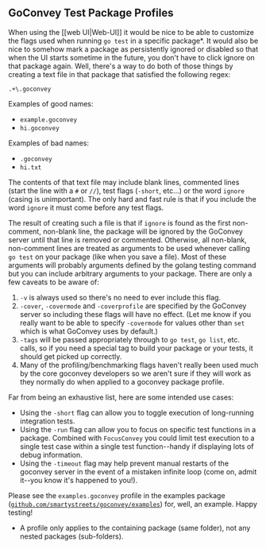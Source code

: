 ## GoConvey Test Package Profiles

When using the [[web UI|Web-UI]] it would be nice to be able to customize the flags used when running `go test` in a specific
package*. It would also be nice to somehow mark a package as persistently ignored or disabled so that when the UI starts sometime in the future, you don't have to click ignore on that package again. Well, there's a way to do both of those things by creating a text file in that package that satisfied the following regex:

	.+\.goconvey

Examples of good names:

- `example.goconvey`
- `hi.goconvey`

Examples of bad names:

- `.goconvey`
- `hi.txt`

The contents of that text file may include blank lines, commented lines (start the line with a `#` or `//`), test flags (`-short`, etc...) or the word `ignore` (casing is unimportant). The only hard and fast rule is that if you include the word `ignore` it must come before any test flags. 

The result of creating such a file is that if `ignore` is found as the first non-comment, non-blank line, the package will be ignored by the GoConvey server until that line is removed or commented. Otherwise, all non-blank, non-comment lines are treated as arguments to be used whenever calling `go test` on your package (like when you save a file). Most of these arguments will probably arguments defined by the golang testing command but you can include arbitrary arguments to your package. There are only a few caveats to be aware of:

1. `-v` is always used so there's no need to ever include this flag.
1. `-cover`, `-covermode` and `-coverprofile` are specified by the GoConvey server so including these flags will have no effect. (Let me know if you really want to be able to specify `-covermode` for values other than `set` which is what GoConvey uses by default.)
1. `-tags` will be passed appropriately through to `go test`, `go list`, etc. calls, so if you need a special tag to build your package or your tests, it should get picked up correctly.
1. Many of the profiling/benchmarking flags haven't really been used much by the core goconvey developers so we aren't sure if they will work as they normally do when applied to a goconvey package profile.

Far from being an exhaustive list, here are some intended use cases:

- Using the `-short` flag can allow you to toggle execution of long-running integration tests.
- Using the `-run` flag can allow you to focus on specific test functions in a package. Combined with `FocusConvey` you could limit test execution to a single test case within a single test function--handy if displaying lots of debug information.
- Using the `-timeout` flag may help prevent manual restarts of the goconvey server in the event of a mistaken infinite loop (come on, admit it--you know it's happened to you!).

Please see the `examples.goconvey` profile in the examples package ([`github.com/smartystreets/goconvey/examples`](https://github.com/smartystreets/goconvey/tree/master/examples)) for, well, an example. Happy testing!

* A profile only applies to the containing package (same folder), not any nested packages (sub-folders).